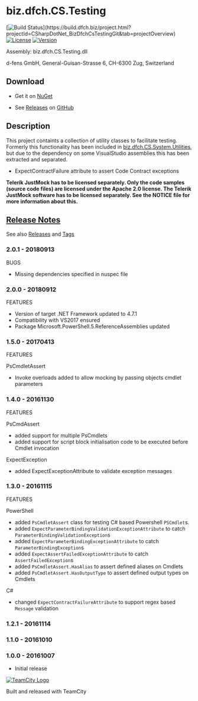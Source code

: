 # biz.dfch.CS.Testing
[![Build Status](https://build.dfch.biz/app/rest/builds/buildType:(id:CSharpDotNet_BizDfchCsTestingGit_Build)/statusIcon)](https://build.dfch.biz/project.html?projectId=CSharpDotNet_BizDfchCsTestingGit&tab=projectOverview)
[![License](https://img.shields.io/badge/license-Apache%20License%202.0-blue.svg)](https://github.com/dfch/biz.dfch.CS.Testing/blob/master/LICENSE)
[![Version](https://img.shields.io/nuget/v/biz.dfch.CS.Testing.svg)](https://www.nuget.org/packages/biz.dfch.CS.Testing/)

Assembly: biz.dfch.CS.Testing.dll

d-fens GmbH, General-Guisan-Strasse 6, CH-6300 Zug, Switzerland

## Download

* Get it on [NuGet](https://www.nuget.org/packages/biz.dfch.CS.Testing/)

* See [Releases](https://github.com/dfch/biz.dfch.CS.Testing/releases) on [GitHub](https://github.com/dfch/biz.dfch.CS.Testing)

## Description

This project containts a collection of utility classes to facilitate testing. Formerly this functionality has been included in [biz.dfch.CS.System.Utilities](https://github.com/dfch/biz.dfch.CS.System.Utilities), but due to the dependency on some VisualStudio assemblies this has been extracted and separated.

* ExpectContractFailure attribute to assert Code Contract exceptions

**Telerik JustMock has to be licensed separately. Only the code samples (source code files) are licensed under the Apache 2.0 license. The Telerik JustMock software has to be licensed separately. See the NOTICE file for more information about this.**

## [Release Notes](https://github.com/dfch/biz.dfch.CS.Testing/releases)

See also [Releases](https://github.com/dfch/biz.dfch.CS.Testing/releases) and [Tags](https://github.com/dfch/biz.dfch.CS.Testing/tags)

### 2.0.1 - 20180913
BUGS

* Missing dependencies specified in nuspec file

### 2.0.0 - 20180912
FEATURES

* Version of target .NET Framework updated to 4.7.1
* Compatibility with VS2017 ensured
* Package Microsoft.PowerShell.5.ReferenceAssemblies updated

### 1.5.0 - 20170413
FEATURES

PsCmdletAssert
* Invoke overloads added to allow mocking by passing objects cmdlet parameters

### 1.4.0 - 20161130
FEATURES

PsCmdAssert
- added support for multiple PsCmdlets
- added support for script block initialisation code to be executed before Cmdlet invocation

ExpectException
- added ExpectExceptionAttribute to validate exception messages

### 1.3.0 - 20161115
FEATURES

PowerShell

* added `PsCmdletAssert` class for testing C# based Powershell `PSCmdlet`s.
* added `ExpectParameterBindingValidationExceptionAttribute` to catch `ParameterBindingValidationException`s
* added `ExpectParameterBindingExceptionAttribute` to catch `ParameterBindingException`s
* added `ExpectAssertFailedExceptionAttribute` to catch `AssertFailedException`s
* added `PsCmdletAssert.HasAlias` to assert defined aliases on Cmdlets
* added `PsCmdletAssert.HasOutputType` to assert defined output types on Cmdlets

C#
* changed `ExpectContractFailureAttribute` to support regex based `Message` validation

### 1.2.1 - 20161114

### 1.1.0 - 20161010

### 1.0.0 - 20161007

* Initial release

[![TeamCity Logo](https://github.com/dfch/biz.dfch.CS.Testing/blob/develop/TeamCity.png)](https://www.jetbrains.com/teamcity/)

Built and released with TeamCity
